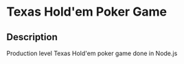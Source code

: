 # Texas Hold'em Poker Game
## Description
Production level Texas Hold'em poker game done in Node.js
